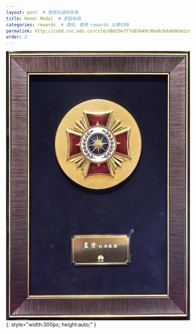 ```yaml
---
layout: post  # 使用合适的布局
title: Honor Medal  # 奖励名称
categories: rewards  # 类别，使用 rewards 以便归档
permalink: http://isbd.ruc.edu.cn/cslm/d0d29e7f7e83449c96a8c6da0d6de2c0.htm
order: 2
---
```


![荣誉奖章](../images/火花奖.jpg){: style="width:300px; height:auto;" }




